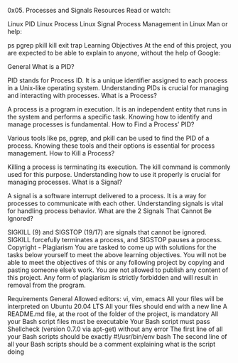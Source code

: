 0x05. Processes and Signals
Resources
Read or watch:

Linux PID
Linux Process
Linux Signal
Process Management in Linux
Man or help:

ps
pgrep
pkill
kill
exit
trap
Learning Objectives
At the end of this project, you are expected to be able to explain to anyone, without the help of Google:

General
What is a PID?

PID stands for Process ID. It is a unique identifier assigned to each process in a Unix-like operating system. Understanding PIDs is crucial for managing and interacting with processes.
What is a Process?

A process is a program in execution. It is an independent entity that runs in the system and performs a specific task. Knowing how to identify and manage processes is fundamental.
How to Find a Process’ PID?

Various tools like ps, pgrep, and pkill can be used to find the PID of a process. Knowing these tools and their options is essential for process management.
How to Kill a Process?

Killing a process is terminating its execution. The kill command is commonly used for this purpose. Understanding how to use it properly is crucial for managing processes.
What is a Signal?

A signal is a software interrupt delivered to a process. It is a way for processes to communicate with each other. Understanding signals is vital for handling process behavior.
What are the 2 Signals That Cannot Be Ignored?

SIGKILL (9) and SIGSTOP (19/17) are signals that cannot be ignored. SIGKILL forcefully terminates a process, and SIGSTOP pauses a process.
Copyright - Plagiarism
You are tasked to come up with solutions for the tasks below yourself to meet the above learning objectives. You will not be able to meet the objectives of this or any following project by copying and pasting someone else’s work. You are not allowed to publish any content of this project. Any form of plagiarism is strictly forbidden and will result in removal from the program.

Requirements
General
Allowed editors: vi, vim, emacs
All your files will be interpreted on Ubuntu 20.04 LTS
All your files should end with a new line
A README.md file, at the root of the folder of the project, is mandatory
All your Bash script files must be executable
Your Bash script must pass Shellcheck (version 0.7.0 via apt-get) without any error
The first line of all your Bash scripts should be exactly #!/usr/bin/env bash
The second line of all your Bash scripts should be a comment explaining what is the script doing
